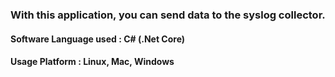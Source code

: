 ### With this application, you can send data to the syslog collector.

#### Software Language used : C# (.Net Core)
#### Usage Platform : Linux, Mac, Windows
